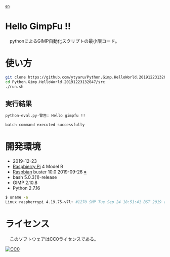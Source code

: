 ﻿<small>[en](./blob/master/ReadMe.en.md)</small>

# Hello GimpFu !!

　pythonによるGIMP自動化スクリプトの最小限コード。

# 使い方

```bash
git clone https://github.com/ytyaru/Python.Gimp.HelloWorld.20191223132647
cd Python.Gimp.HelloWorld.20191223132647/src
./run.sh
```

## 実行結果

```sh
python-eval.py-警告: Hello gimpfu !!

batch command executed successfully
```

# 開発環境

* <time datetime="2019-12-23T13:26:28+0900">2019-12-23</time>
* [Raspbierry Pi](https://ja.wikipedia.org/wiki/Raspberry_Pi) 4 Model B
* [Raspbian](https://ja.wikipedia.org/wiki/Raspbian) buster 10.0 2019-09-26 [※](http://ytyaru.hatenablog.com/entry/2019/12/25/222222)
* bash 5.0.3(1)-release
* GIMP 2.10.8
* Python 2.7.16

```sh
$ uname -a
Linux raspberrypi 4.19.75-v7l+ #1270 SMP Tue Sep 24 18:51:41 BST 2019 armv7l GNU/Linux
```

# ライセンス

　このソフトウェアはCC0ライセンスである。

[![CC0](http://i.creativecommons.org/p/zero/1.0/88x31.png "CC0")](http://creativecommons.org/publicdomain/zero/1.0/deed.ja)

